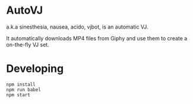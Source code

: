 # AutoVJ

a.k.a sinesthesia, nausea, acido, vjbot, is an automatic VJ.

It automatically downloads MP4 files from Giphy and use them to create a
on-the-fly VJ set.

# Developing

    npm install
    npm run babel
    npm start

